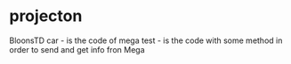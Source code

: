 # projecton
BloonsTD
car - is the code of mega 
test - is the code with some method in order to send and get info fron Mega
